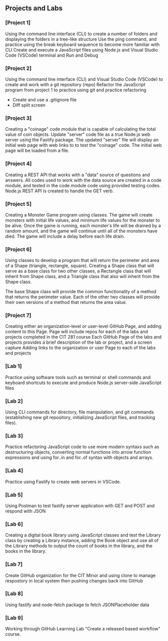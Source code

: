 ## Projects and Labs

### [Project 1]

Using the command line interface (CLI) to create a number of folders and displaying the folders in a tree-like structure
Use the ping command, and practice using the break keyboard sequence to become more familiar with CLI
Create and execute a JavaScript files using Node.js and Visual Studio Code (VSCode) terminal and Run and Debug

### [Project 2]

Using the command line interface (CLI) and Visual Studio Code (VSCode) to create and work with a git repository (repo)
Refactor the JavaScript program from project 1 to practice using git and practice refactoring
- Create and use a .gitignore file
- Diff split screen

### [Project 3]

Creating a "coinage" code module that is capable of calculating the total value of coin objects. Update "server" code file as a true Node.js web server using the Fastify package. The updated "server" file will display an initial web page with web links to to test the "coinage" code. The initial web page will be loaded from a file.

### [Project 4]

Creating a REST API that works with a "data" source of questions and answers. All codes used to work with the data source are created in a code module, and tested in the code module code using provided testing codes. Node.js REST API is created to handle the GET verb. 

### [Project 5]

Creating a Monster Game program using classes. The game will create monsters with initial life values, and minimum life values for the monster to be alive. Once the game is running, each monster's life will be drained by a random amount, and the game will continue until all of the monsters have died. The game will include a delay before each life drain.

### [Project 6]

Using classes to develop a program that will return the perimeter and area of a Shape (triangle, rectangle, square). Creating a Shape class that will serve as a base class for two other classes, a Rectangle class that will inherit from Shape class, and a Triangle class that also will inherit from the Shape class.

The base Shape class will provide the common functionality of a method that returns the perimeter value. Each of the other two classes will provide their own versions of a method that returns the area value. 

### [Project 7]

Creating either an organization-level or user-level GitHub Page, and adding content to this Page.
Page will include repos for each of the labs and projects completed in the CIT 281 course 
Each GitHub Page of the labs and projects provides a brief description of the lab or project, and a screen capture
Adding links to the organization or user Page to each of the labs and projects

### [Lab 1]

Practice using software tools such as terminal or shell commands and keyboard shortcuts to execute and produce Node.js server-side JavaScript files

### [Lab 2]

Using CLI commands for directory, file manipulation, and git commands (establishing new git repository, initializing JavaScript files, and tracking files).

### [Lab 3]

Practice refactoring JavaScript code to use more modern syntaxs such as destructuring objects, converting normal functions into arrow function expressions and using for..in and for..of syntax with objects and arrays.

### [Lab 4]

Practice using Fastify to create web servers in VSCode.

### [Lab 5]

Using Postman to test fastify server application with GET and POST and respond with JSON

### [Lab 6]

Creating a digital book library using JavaScript classes and test the Library class by creating a Library instance, adding the Book object and use all of the Library methods to output the count of books in the library, and the books in the library.

### [Lab 7]

Create GitHub organization for the CIT Minor and using clone to manage respostory in local system then pushing changes back into GitHub

### [Lab 8]

Using fastify and node-fetch package to fetch JSONPlaceholder data

### [Lab 9]

Working through GitHub Learning Lab "Create a released based workflow" course.


